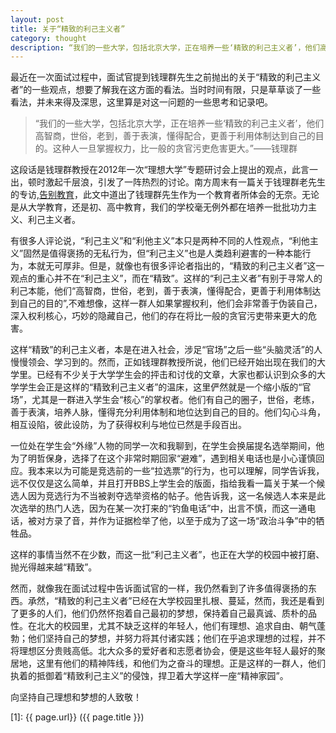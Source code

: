```yaml
---
layout: post
title: 关于“精致的利己主义者”
category: thought
description: “我们的一些大学，包括北京大学，正在培养一些‘精致的利己主义者’，他们高智商，世俗，老到，善于表演，懂得配合，更善于利用体制达到自己的目的。这种人一旦掌握权力，比一般的贪官污吏危害更大。”——钱理群
---
```


最近在一次面试过程中，面试官提到钱理群先生之前抛出的关于“精致的利己主义者”的一些观点，想要了解我在这方面的看法。当时时间有限，只是草草谈了一些看法，并未来得及深思，这里算是对这一问题的一些思考和记录吧。

> “我们的一些大学，包括北京大学，正在培养一些‘精致的利己主义者’，他们高智商，世俗，老到，善于表演，懂得配合，更善于利用体制达到自己的目的。这种人一旦掌握权力，比一般的贪官污吏危害更大。”——钱理群

这段话是钱理群教授在2012年一次“理想大学”专题研讨会上提出的观点，此言一出，顿时激起千层浪，引发了一阵热烈的讨论。南方周末有一篇关于钱理群老先生的专访,[告别教育](http://www.infzm.com/content/80765)，此文中道出了钱理群先生作为一个教育者所体会的无奈。无论是从大学教育，还是初、高中教育，我们的学校毫无例外都在培养一批批功力主义、利己主义者。

有很多人评论说，“利己主义”和“利他主义”本只是两种不同的人性观点，“利他主义”固然是值得褒扬的无私行为，但“利己主义”也是人类趋利避害的一种本能行为，本就无可厚非。但是，就像也有很多评论者指出的，“精致的利己主义者”这一观点的重心并不在“利己主义”，而在“精致”。这样的“利己主义者”有别于寻常人的利己本能，他们“高智商，世俗，老到，善于表演，懂得配合，更善于利用体制达到自己的目的”,不难想像，这样一群人如果掌握权利，他们会非常善于伪装自己，深入权利核心，巧妙的隐藏自己，他们的存在将比一般的贪官污吏带来更大的危害。

这样“精致”的利己主义者，本是在进入社会，涉足“官场”之后一些“头脑灵活”的人慢慢领会、学习到的。然而，正如钱理群教授所说，他们已经开始出现在我们的大学里。已经有不少关于大学学生会的抨击和讨伐的文章，大家也都认识到众多的大学学生会正是这样的“精致利己主义者”的温床，这里俨然就是一个缩小版的“官场”，尤其是一群进入学生会“核心”的掌权者。他们有自己的圈子，世俗，老练，善于表演，培养人脉，懂得充分利用体制和地位达到自己的目的。他们勾心斗角，相互设陷，彼此设防，为了获得权利与地位已然是手段百出。

一位处在学生会“外缘”人物的同学一次和我聊到，在学生会换届提名选举期间，他为了明哲保身，选择了在这个非常时期回家“避难”，遇到相关电话也是小心谨慎回应。我本来以为可能是竞选前的一些“拉选票”的行为，也可以理解，同学告诉我，远不仅仅是这么简单，并且打开BBS上学生会的版面，指给我看一篇关于某一个候选人因为竞选行为不当被剥夺选举资格的帖子。他告诉我，这一名候选人本来是此次选举的热门人选，因为在某一次打来的“钓鱼电话”中，出言不慎，而这一通电话，被对方录了音，并作为证据检举了他，以至于成为了这一场“政治斗争”中的牺牲品。

这样的事情当然不在少数，而这一批“利己主义者”，也正在大学的校园中被打磨、抛光得越来越“精致”。

然而，就像我在面试过程中告诉面试官的一样，我仍然看到了许多值得褒扬的东西。承然，“精致的利己主义者”已经在大学校园里扎根、蔓延，然而，我还是看到了更多的人们，他们仍然怀抱着自己最初的梦想，保持着自己最真诚、质朴的品性。在北大的校园里，尤其不缺乏这样的年轻人，他们有理想、追求自由、朝气蓬勃；他们坚持自己的梦想，并努力将其付诸实践；他们在乎追求理想的过程，并不将理想区分贵贱高低。北大众多的爱好者和志愿者协会，便是这些年轻人最好的聚居地，这里有他们的精神阵线，和他们为之奋斗的理想。正是这样的一群人，他们执着的抵御着“精致利己主义”的侵蚀，捍卫着大学这样一座“精神家园”。

向坚持自己理想和梦想的人致敬！


[SilentVally]:    http://silentvally.github.io  "SilentVally"
[1]:    {{ page.url}}  ({{ page.title }})
